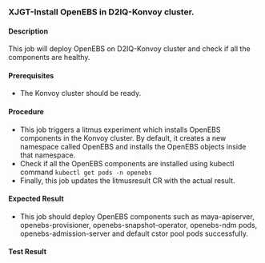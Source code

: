 ### XJGT-Install OpenEBS in D2IQ-Konvoy cluster.

#### Description

This job will deploy OpenEBS on D2IQ-Konvoy cluster and check if all the components are healthy.

#### Prerequisites

- The Konvoy cluster should be ready.

#### Procedure

- This job triggers a litmus experiment which installs OpenEBS components in the Konvoy cluster. By default, it creates a new namespace called OpenEBS and installs the OpenEBS objects inside that namespace.
- Check if all the OpenEBS components are installed using kubectl command `kubectl get pods -n openebs`
- Finally, this job updates the litmusresult CR with the actual result.

#### Expected Result

- This job should deploy OpenEBS components such as maya-apiserver, openebs-provisioner, openebs-snapshot-operator, openebs-ndm pods, openebs-admission-server and default cstor pool pods successfully.

#### Test Result